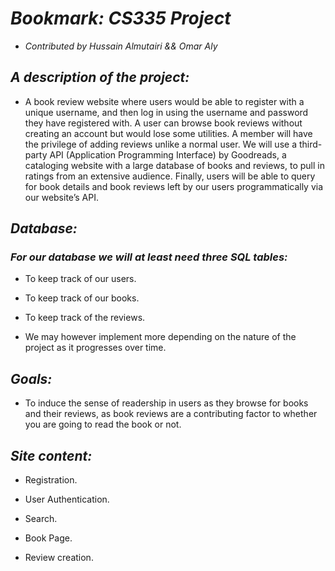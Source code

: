# *Bookmark: CS335 Project*
- *Contributed by Hussain Almutairi && Omar Aly*


## *A description of the project:*

  - A book review website where users would be able to register with a unique username, and then log in using the username and password they have registered with. A user can browse book reviews without creating an account but would lose some utilities. A member will have the privilege of adding reviews unlike a normal user. We will use a third-party API (Application Programming Interface) by Goodreads, a cataloging website with a large database of books and reviews, to pull in ratings from an extensive audience. Finally, users will be able to query for book details and book reviews left by our users programmatically via our website’s API. 

 

## *Database:*

### *For our database we will at least need three SQL tables:*

  - To keep track of our users. 

  - To keep track of our books. 

  - To keep track of the reviews. 

  - We may however implement more depending on the nature of the project as it progresses over time. 

 

## *Goals:*

  - To induce the sense of readership in users as they browse for books and their reviews, as book reviews are a contributing factor to whether you are going to read the book or not.  
 

## *Site content:*

   - Registration. 

  - User Authentication. 

  - Search. 

  - Book Page. 

  - Review creation. 

 
